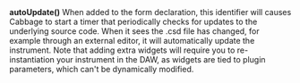 <a name="autoUpdate"><h3 style="padding-top: 40px; margin-top: 40px;"></h3></a>
**autoUpdate()** When added to the form declaration, this identifier will causes Cabbage to start a timer that periodically checks for updates to the underlying source code. When it sees the .csd file has changed, for example through an external editor, it will automatically update the instrument. Note that adding extra widgets will require you to re-instantiation your instrument in the DAW, as widgets are tied to plugin parameters, which can't be dynamically modified.


